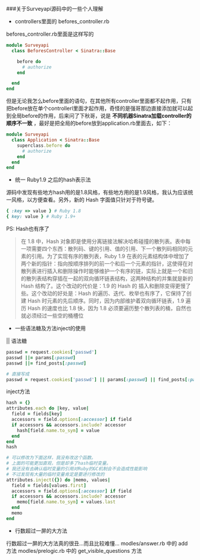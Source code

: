 ###关于Surveyapi源码中的一些个人理解

- controllers里面的 befores_controller.rb  

befores_controller.rb里面是这样写的
```ruby
module Surveyapi
  class BeforesController < Sinatra::Base

    before do
      # authorize
    end

  end
end
```
但是无论我怎么before里面的语句，在其他所有controller里面都不起作用，只有把before放在单个controllerl里面才起作用，奇怪的是强哥那边直接添加就可以起到全局before的作用，后来问了下秋哥，说是 **不同机器Sinatra加载controller的顺序不一致** ，最好是把全局的before放到application.rb里面去，如下：
```ruby
module Surveyapi
  class Application < Sinatra::Base
    superclass.before do 
      # authorize
    end
  end
end
```

- 统一 Ruby1.9 之后的hash表示法

源码中发现有些地方hash用的是1.8风格，有些地方用的是1.9风格，我认为应该统一风格，以方便查看。另外，新的 Hash 字面值只针对于符号键。
```ruby
{ :key => value } # Ruby 1.8
{ key: value } # Ruby 1.9+
```
PS: Hash也有序了
> 在 1.8 中，Hash 对象即是使用分离链接法解决哈希碰撞的散列表。表中每一项需要四个东西：散列码、键的引用、值的引用、下一个散列码相同的元素的引用。为了实现有序的散列表，Ruby 1.9 在表的元素结构体中增加了两个新的指针：指向按顺序排列的前一个和后一个元素的指针，这使得在对散列表进行插入和删除操作时能够维护一个有序的链，实际上就是一个和旧的散列表结构穿插在一起的双向循环链表结构，这两种结构的并集就是新的 Hash 结构了。这个改动的代价是：1.9 的 Hash 的 插入和删除变得更慢了些。这个改动的好处是：Hash 的遍历、迭代、枚举也有序了，它保持了创建 Hash 时元素的先后顺序。同时，因为内部维护着双向循环链表，1.9 遍历 Hash 的速度也比 1.8 快，因为 1.8 必须要遍历整个散列表的桶，自然也就必须经过一些空的桶槽位


- 一些语法糖及方法inject的使用

|| 语法糖
```ruby
passwd = request.cookies['passwd']
passwd ||= params[:passwd]
passwd ||= find_posts[:passwd]

# 直接写成
passwd = request.cookies['passwd'] || params[:passwd] || find_posts[:passwd]
```
inject方法
```ruby
hash = {}
attributes.each do |key, value|
  field = fields[key]
  accessors = field.options[:accessor] if field
  if accessors && accessors.include? accessor
    hash[field.name.to_sym] = value
  end
end
hash

# 可以修改为下面这样，我没有改这个函数。
# 上面的可能更加直观，但是却多了hash临时变量。
# 我还没有去确认临时变量的引用对Ruby的GC机制会不会造成性能影响
# 不过发现有大量的临时变量肯定是要进行修改的
attributes.inject({}) do |memo, values|
  field = fields[values.first]
  accessors = field.options[:accessor] if field
  if accessors && accessors.include? accessor
    memo[field.name.to_sym] = values.last
  end
  memo
end
```

- 行数超过一屏的大方法

行数超过一屏的大方法真的很丑...而且比较难懂...
modles/answer.rb 中的 add 方法
modles/prelogic.rb 中的 get_visible_questions 方法


